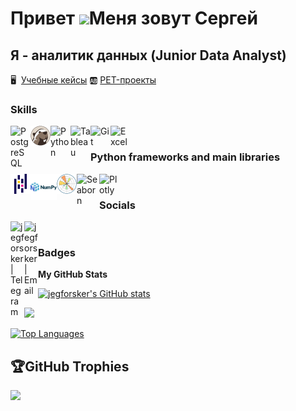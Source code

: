 Привет ![](https://user-images.githubusercontent.com/18350557/176309783-0785949b-9127-417c-8b55-ab5a4333674e.gif)Меня зовут Сергей
==============================================================================================================================

Я - аналитик данных (Junior Data Analyst)
-----------------------------------------

🖥️  [Учебные кейсы](http://github.com/jegforsker/yandex-practicum-projects)
🆎  [PET-проекты](https://github.com/jegforsker/DA-PET-PROJECTS)

### Skills

<img align="left" alt="PostgreSQL" width="32px" src="https://www.svgrepo.com/show/354200/postgresql.svg" />
<img align="left" alt="DBeaver" width="32px" src="https://raw.githubusercontent.com/devicons/devicon/6910f0503efdd315c8f9b858234310c06e04d9c0/icons/dbeaver/dbeaver-original.svg" />
<img align="left" alt="Python" width="32px" src="https://www.svgrepo.com/show/374016/python.svg" />
<img align="left" alt="Tableau" width="32px" src="https://www.svgrepo.com/show/354428/tableau-icon.svg" />
<img align="left" alt="Git" width="32px" src="https://www.svgrepo.com/show/452210/git.svg" />
<img align="left" alt="Excel" width="32px" src="https://www.svgrepo.com/show/373590/excel2.svg" />
<br />

### Python frameworks and main libraries

<img align="left" alt="Pandas" width="32px" src="https://github.com/devicons/devicon/blob/master/icons/pandas/pandas-original.svg" />
<img align="left" alt="Numpy" width="42px" src="https://github.com/devicons/devicon/blob/master/icons/numpy/numpy-original-wordmark.svg" />
<img align="left" alt="MPL" width="32px" src="https://github.com/devicons/devicon/blob/master/icons/matplotlib/matplotlib-original.svg" />
<img align="left" alt="Seaborn" width="36px" src="https://seaborn.pydata.org/_images/logo-tall-lightbg.svg" />
<img align="left" alt="Plotly" width="32px" src="https://www.vectorlogo.zone/logos/plotly/plotly-icon.svg" />

<br />  


### Socials

[<img align="left" alt="jegforsker | Telegram" width="22px" src="https://www.svgrepo.com/show/303292/telegram-logo.svg" />][Telegram]
[<img align="left" alt="jegforsker | Email" width="22px" src="https://www.svgrepo.com/show/452057/mail.svg" />][Email]

<br />

### Badges

<b>My GitHub Stats</b>

<a href="http://www.github.com/jegforsker"><img src="https://github-readme-stats.vercel.app/api?username=jegforsker&show_icons=true&hide=&count_private=true&title_color=ef4444&text_color=ffffff&icon_color=ef4444&bg_color=1c1917&hide_border=true&show_icons=true" alt="jegforsker's GitHub stats" /></a>

<a href="http://www.github.com/jegforsker"><img src="https://github-readme-streak-stats.herokuapp.com/?user=jegforsker&stroke=ffffff&background=1c1917&ring=ef4444&fire=ef4444&currStreakNum=ffffff&currStreakLabel=ef4444&sideNums=ffffff&sideLabels=ffffff&dates=ffffff&hide_border=true" /></a>

<a href="https://github.com/jegforsker" align="left"><img src="https://github-readme-stats.vercel.app/api/top-langs/?username=jegforsker&langs_count=10&title_color=ef4444&text_color=ffffff&icon_color=ef4444&bg_color=1c1917&hide_border=true&locale=en&custom_title=Top%20%Languages" alt="Top Languages" /></a>

## 🏆GitHub Trophies
![](https://github-trophies.vercel.app/?username=jegforsker&theme=monokai&no-frame=false&no-bg=false&margin-w=4)


[Telegram]: https://t.me/jegforsker
[Email]: mailto:jegforsker@ya.ru
